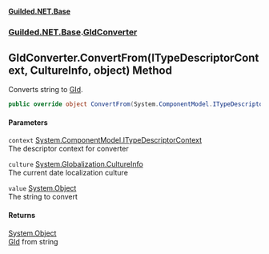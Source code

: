 
#### [Guilded.NET.Base](index 'index')
### [Guilded.NET.Base](index#Guilded_NET_Base 'Guilded.NET.Base').[GIdConverter](GIdConverter 'Guilded.NET.Base.GIdConverter')
## GIdConverter.ConvertFrom(ITypeDescriptorContext, CultureInfo, object) Method
Converts string to [GId](GId 'Guilded.NET.Base.GId').  
```csharp
public override object ConvertFrom(System.ComponentModel.ITypeDescriptorContext context, System.Globalization.CultureInfo culture, object value);
```

#### Parameters
<a name='Guilded_NET_Base_GIdConverter_ConvertFrom(System_ComponentModel_ITypeDescriptorContext_System_Globalization_CultureInfo_object)_context'></a>
`context` [System.ComponentModel.ITypeDescriptorContext](https://docs.microsoft.com/en-us/dotnet/api/System.ComponentModel.ITypeDescriptorContext 'System.ComponentModel.ITypeDescriptorContext')  
The descriptor context for converter
  
<a name='Guilded_NET_Base_GIdConverter_ConvertFrom(System_ComponentModel_ITypeDescriptorContext_System_Globalization_CultureInfo_object)_culture'></a>
`culture` [System.Globalization.CultureInfo](https://docs.microsoft.com/en-us/dotnet/api/System.Globalization.CultureInfo 'System.Globalization.CultureInfo')  
The current date localization culture
  
<a name='Guilded_NET_Base_GIdConverter_ConvertFrom(System_ComponentModel_ITypeDescriptorContext_System_Globalization_CultureInfo_object)_value'></a>
`value` [System.Object](https://docs.microsoft.com/en-us/dotnet/api/System.Object 'System.Object')  
The string to convert
  

#### Returns
[System.Object](https://docs.microsoft.com/en-us/dotnet/api/System.Object 'System.Object')  
[GId](GId 'Guilded.NET.Base.GId') from string

